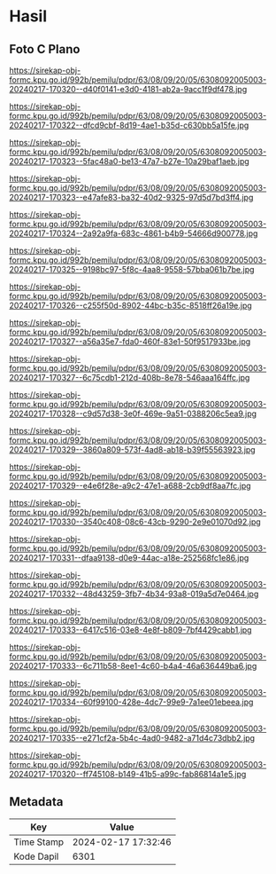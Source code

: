 # Hasil

## Foto C Plano

https://sirekap-obj-formc.kpu.go.id/992b/pemilu/pdpr/63/08/09/20/05/6308092005003-20240217-170320--d40f0141-e3d0-4181-ab2a-9acc1f9df478.jpg

https://sirekap-obj-formc.kpu.go.id/992b/pemilu/pdpr/63/08/09/20/05/6308092005003-20240217-170322--dfcd9cbf-8d19-4ae1-b35d-c630bb5a15fe.jpg

https://sirekap-obj-formc.kpu.go.id/992b/pemilu/pdpr/63/08/09/20/05/6308092005003-20240217-170323--5fac48a0-be13-47a7-b27e-10a29baf1aeb.jpg

https://sirekap-obj-formc.kpu.go.id/992b/pemilu/pdpr/63/08/09/20/05/6308092005003-20240217-170323--e47afe83-ba32-40d2-9325-97d5d7bd3ff4.jpg

https://sirekap-obj-formc.kpu.go.id/992b/pemilu/pdpr/63/08/09/20/05/6308092005003-20240217-170324--2a92a9fa-683c-4861-b4b9-54666d900778.jpg

https://sirekap-obj-formc.kpu.go.id/992b/pemilu/pdpr/63/08/09/20/05/6308092005003-20240217-170325--9198bc97-5f8c-4aa8-9558-57bba061b7be.jpg

https://sirekap-obj-formc.kpu.go.id/992b/pemilu/pdpr/63/08/09/20/05/6308092005003-20240217-170326--c255f50d-8902-44bc-b35c-8518ff26a19e.jpg

https://sirekap-obj-formc.kpu.go.id/992b/pemilu/pdpr/63/08/09/20/05/6308092005003-20240217-170327--a56a35e7-fda0-460f-83e1-50f9517933be.jpg

https://sirekap-obj-formc.kpu.go.id/992b/pemilu/pdpr/63/08/09/20/05/6308092005003-20240217-170327--6c75cdb1-212d-408b-8e78-546aaa164ffc.jpg

https://sirekap-obj-formc.kpu.go.id/992b/pemilu/pdpr/63/08/09/20/05/6308092005003-20240217-170328--c9d57d38-3e0f-469e-9a51-0388206c5ea9.jpg

https://sirekap-obj-formc.kpu.go.id/992b/pemilu/pdpr/63/08/09/20/05/6308092005003-20240217-170329--3860a809-573f-4ad8-ab18-b39f55563923.jpg

https://sirekap-obj-formc.kpu.go.id/992b/pemilu/pdpr/63/08/09/20/05/6308092005003-20240217-170329--e4e6f28e-a9c2-47e1-a688-2cb9df8aa7fc.jpg

https://sirekap-obj-formc.kpu.go.id/992b/pemilu/pdpr/63/08/09/20/05/6308092005003-20240217-170330--3540c408-08c6-43cb-9290-2e9e01070d92.jpg

https://sirekap-obj-formc.kpu.go.id/992b/pemilu/pdpr/63/08/09/20/05/6308092005003-20240217-170331--dfaa9138-d0e9-44ac-a18e-252568fc1e86.jpg

https://sirekap-obj-formc.kpu.go.id/992b/pemilu/pdpr/63/08/09/20/05/6308092005003-20240217-170332--48d43259-3fb7-4b34-93a8-019a5d7e0464.jpg

https://sirekap-obj-formc.kpu.go.id/992b/pemilu/pdpr/63/08/09/20/05/6308092005003-20240217-170333--6417c516-03e8-4e8f-b809-7bf4429cabb1.jpg

https://sirekap-obj-formc.kpu.go.id/992b/pemilu/pdpr/63/08/09/20/05/6308092005003-20240217-170333--6c711b58-8ee1-4c60-b4a4-46a636449ba6.jpg

https://sirekap-obj-formc.kpu.go.id/992b/pemilu/pdpr/63/08/09/20/05/6308092005003-20240217-170334--60f99100-428e-4dc7-99e9-7a1ee01ebeea.jpg

https://sirekap-obj-formc.kpu.go.id/992b/pemilu/pdpr/63/08/09/20/05/6308092005003-20240217-170335--e271cf2a-5b4c-4ad0-9482-a71d4c73dbb2.jpg

https://sirekap-obj-formc.kpu.go.id/992b/pemilu/pdpr/63/08/09/20/05/6308092005003-20240217-170320--ff745108-b149-41b5-a99c-fab86814a1e5.jpg


## Metadata

| Key        | Value               |
| ---------- | ------------------- |
| Time Stamp | 2024-02-17 17:32:46 |
| Kode Dapil | 6301                |



